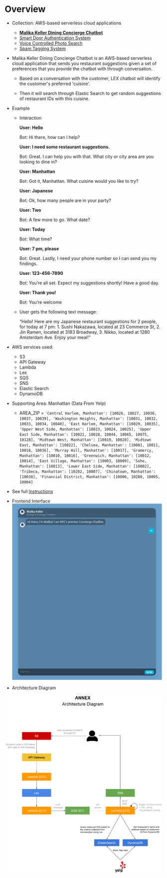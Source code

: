# Overview

- Collection: AWS-based serverless cloud applications
    - **[Malika Keller Dining Concierge Chatbot](https://github.com/HyperTars/Malika-Keller-Dining-Concierge-Chatbot)**
    - [Smart Door Authentication System](https://github.com/HyperTars/Smart-Door-Authentication-System)
    - [Voice Controlled Photo Search](https://github.com/HyperTars/Voice-Controlled-Photo-Search)
    - [Spam Tagging System](https://github.com/HyperTars/Spam-Tagging-System)
    
- Malika Keller Dining Concierge Chatbot is an AWS-based serverless cloud application that sends you restaurant suggestions given a set of preferences that you provide the chatbot with through conversation.

  - Based on a conversation with the customer, LEX chatbot will identify the customer's preferred 'cuisine'.
  
  - Then it will search through Elastic Search to get random suggestions of restaurant IDs with this cuisine.

- Example 
  - Interaction

    **User: Hello**

    Bot: Hi there, how can I help?

    **User: I need some restaurant suggestions.**

    Bot: Great. I can help you with that. What city or city area are you looking to dine in?

    **User: Manhattan**

    Bot: Got it, Manhattan. What cuisine would you like to try?

    **User: Japanese**

    Bot: Ok, how many people are in your party?

    **User: Two**

    Bot: A few more to go. What date?

    **User: Today**

    Bot: What time?

    **User: 7 pm, please**

    Bot: Great. Lastly, I need your phone number so I can send you my findings.

    **User: 123-456-7890**

    Bot: You’re all set. Expect my suggestions shortly! Have a good day.

    **User: Thank you!**

    Bot: You’re welcome

  - User gets the following text message:

    “Hello! Here are my Japanese restaurant suggestions for 2 people, for today at 7 pm: 1.
    Sushi Nakazawa, located at 23 Commerce St, 2. Jin Ramen, located at 3183 Broadway, 3. 
    Nikko, located at 1280 Amsterdam Ave. Enjoy your meal!”
  
- AWS services used:
  - S3
  - API Gateway
  - Lambda
  - Lex
  - SQS
  - SNS
  - Elastic Search
  - DynamoDB

- Supporting Area: Manhattan (Data From Yelp)
  - AREA_ZIP = ```
            'Central Harlem, Manhattan': [10026, 10027, 10030, 10037, 10039],
            'Washington Heights, Manhattan': [10031, 10032, 10033, 10034, 10040],
            'East Harlem, Manhattan': [10029, 10035],
            'Upper West Side, Manhattan': [10023, 10024, 10025],
            'Upper East Side, Manhattan': [10021, 10028, 10044, 10065, 10075, 10128],
            'Midtown West, Manhattan': [10019, 10020],
            'Midtown East, Manhattan': [10022],
            'Chelsea, Manhattan': [10001, 10011, 10018, 10036],
            'Murray Hill, Manhattan': [10017],
            'Gramercy, Manhattan': [10010, 10016],
            'Greenwich, Manhattan': [10012, 10014],
            'East Village, Manhattan': [10003, 10009],
            'Soho, Manhattan': [10013],
            'Lower East Side, Manhattan': [10002],
            'Tribeca, Manhattan': [10282, 10007],
            'Chinatown, Manhattan': [10038],
            'Financial District, Manhattan': [10006, 10280, 10005, 10004]
            ```
            
- See full [Instructions](Instruction.pdf)

- Frontend Interface
![ConciergeBot](conciergeBot.png)

- Architecture Diagram

![Overview](overview.png)
